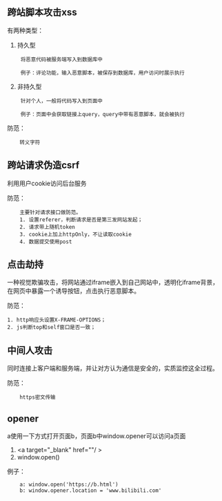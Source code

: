 ## 跨站脚本攻击xss

有两种类型：

1. 持久型

        将恶意代码被服务端写入到数据库中

        例子：评论功能，输入恶意脚本，被保存到数据库，用户访问时展示执行
    
2. 非持久型
    
        针对个人，一般将代码写入到页面中

        例子：页面中会获取链接上query，query中带有恶意脚本，就会被执行

防范：

        转义字符

## 跨站请求伪造csrf

利用用户cookie访问后台服务

防范：

        主要针对请求接口做防范。
        1. 设置referer，判断请求是否是第三发网站发起；
        2. 请求带上随机token
        3. cookie上加上httpOnly，不让读取cookie
        4. 数据提交使用post

## 点击劫持

一种视觉欺骗攻击，将网站通过iframe嵌入到自己网站中，透明化iframe背景，在网页中暴露一个诱导按钮，点击执行恶意脚本。

防范：

    1. http响应头设置X-FRAME-OPTIONS；
    2. js判断top和self窗口是否一致；

## 中间人攻击

同时连接上客户端和服务端，并让对方认为通信是安全的，实质监控这全过程。

防范：

        https密文传输

## opener

a使用一下方式打开页面b，页面b中window.opener可以访问a页面

1. &lt;a target="_blank" href=""/ &gt;
2. window.open()

例子：

        a: window.open('https://b.html')
        b: window.opener.location = 'www.bilibili.com'
